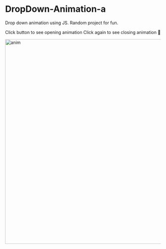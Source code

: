 # DropDown-Animation-a
Drop down animation using JS. Random project for fun.

Click button to see opening animation 
Click again to see closing animation 🤯


<img width="664" alt="anim" src="https://user-images.githubusercontent.com/61027817/180468659-8e486896-336a-4440-97fb-5d697ff48069.png">
